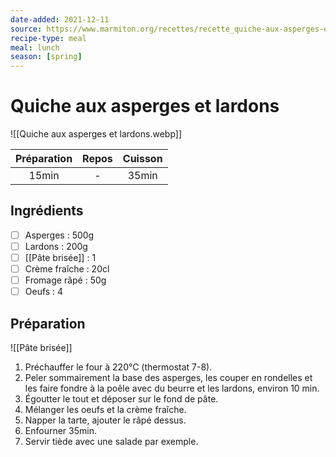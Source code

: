 ```yaml
---
date-added: 2021-12-11
source: https://www.marmiton.org/recettes/recette_quiche-aux-asperges-et-lardons_37290.aspx
recipe-type: meal
meal: lunch
season: [spring]
---
```


# Quiche aux asperges et lardons

![[Quiche aux asperges et lardons.webp]]

| Préparation | Repos | Cuisson |
|:-----------:|:-----:|:-------:|
|    15min    |   -   |  35min  |

## Ingrédients

- [ ] Asperges : 500g
- [ ] Lardons : 200g
- [ ] [[Pâte brisée]] : 1
- [ ] Crème fraîche : 20cl
- [ ] Fromage râpé : 50g
- [ ] Oeufs : 4

## Préparation

![[Pâte brisée]]

1. Préchauffer le four à 220°C (thermostat 7-8).
2. Peler sommairement la base des asperges, les couper en rondelles et les faire fondre à la poêle avec du beurre et les lardons, environ 10 min.
3. Égoutter le tout et déposer sur le fond de pâte.
4. Mélanger les oeufs et la crème fraîche.
5. Napper la tarte, ajouter le râpé dessus.
6. Enfourner 35min.
7. Servir tiède avec une salade par exemple.
